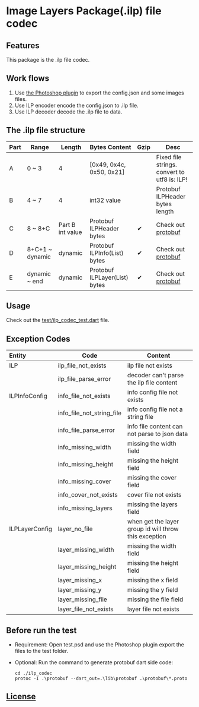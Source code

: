 # Image Layers Package(.ilp) file codec

<!-- 
This README describes the package. If you publish this package to pub.dev,
this README's contents appear on the landing page for your package.

For information about how to write a good package README, see the guide for
[writing package pages](https://dart.dev/guides/libraries/writing-package-pages). 

For general information about developing packages, see the Dart guide for
[creating packages](https://dart.dev/guides/libraries/create-library-packages)
and the Flutter guide for
[developing packages and plugins](https://flutter.dev/developing-packages). 
-->

## Features

This package is the .ilp file codec.

## Work flows

1. Use [the Photoshop plugin](https://github.com/whimsy-ai/ilp_photoshop_plugin) to export the config.json and some
   images
   files.
2. Use ILP encoder encode the config.json to .ilp file.
3. Use ILP decoder decode the .ilp file to data.

## The .ilp file structure

| Part | Range           | Length           | Bytes Content                 | Gzip | Desc                                                                                             |
|------|-----------------|------------------|-------------------------------|------|--------------------------------------------------------------------------------------------------|
| A    | 0 ~ 3           | 4                | [0x49, 0x4c, 0x50, 0x21]      |      | Fixed file strings. <br/>convert to utf8 is: ILP!                                                |
| B    | 4 ~ 7           | 4                | int32 value                   |      | Protobuf ILPHeader bytes length                                                                  |
| C    | 8 ~ 8+C         | Part B int value | Protobuf ILPHeader bytes      | ✔    | Check out [protobuf](https://github.com/whimsy-ai/ilp_file_codec/blob/main/protobuf/ilp.proto) |
| D    | 8+C+1 ~ dynamic | dynamic          | Protobuf ILPInfo(List) bytes  | ✔    | Check out [protobuf](https://github.com/whimsy-ai/ilp_file_codec/blob/main/protobuf/ilp.proto)   |
| E    | dynamic ~ end   | dynamic          | Protobuf ILPLayer(List) bytes | ✔    | Check out [protobuf](https://github.com/whimsy-ai/ilp_file_codec/blob/main/protobuf/ilp.proto) |

## Usage

Check out the [test/ilp_codec_test.dart](https://github.com/whimsy-ai/ilp_file_codec/blob/main/test/ilp_codec_test.dart) file.

## Exception Codes

| Entity         | Code                      | Content                                               |
|:---------------|---------------------------|-------------------------------------------------------|
| ILP            | ilp_file_not_exists       | ilp file not exists                                   |
|                | ilp_file_parse_error      | decoder can't parse the ilp file content              |
| ILPInfoConfig  | info_file_not_exists      | info config file not exists                           |
|                | info_file_not_string_file | info config file not a string file                    |
|                | info_file_parse_error     | info file content can not parse to json data          |
|                | info_missing_width        | missing the width field                               |
|                | info_missing_height       | missing the height field                              |
|                | info_missing_cover        | missing the cover field                               |
|                | info_cover_not_exists     | cover file not exists                                 |
|                | info_missing_layers       | missing the layers field                              |
| ILPLayerConfig | layer_no_file             | when get the layer group id will throw this exception |
|                | layer_missing_width       | missing the width field                               |
|                | layer_missing_height      | missing the height field                              |
|                | layer_missing_x           | missing the x field                                   |
|                | layer_missing_y           | missing the y field                                   |
|                | layer_missing_file        | missing the file field                                |
|                | layer_file_not_exists     | layer file not exists                                 |

## Before run the test

* Requirement: Open test.psd and use the Photoshop plugin export the files to the test folder.

* Optional: Run the command to generate protobuf dart side code:

    ```
    cd ./ilp_codec
    protoc -I .\protobuf --dart_out=.\lib\protobuf .\protobuf\*.proto
    ```

## [License](LICENSE)